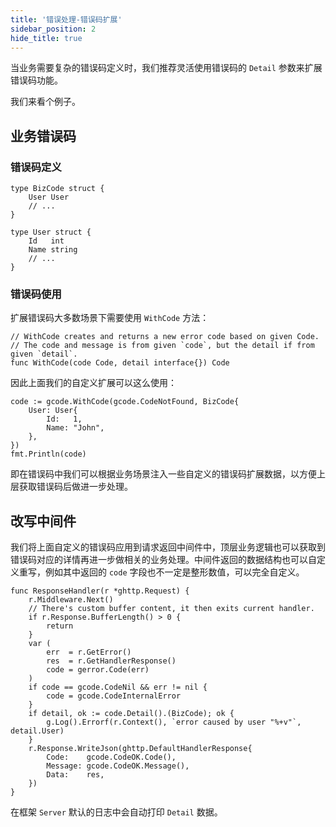 ```yaml
---
title: '错误处理-错误码扩展'
sidebar_position: 2
hide_title: true
---
```


当业务需要复杂的错误码定义时，我们推荐灵活使用错误码的 `Detail` 参数来扩展错误码功能。

我们来看个例子。

## 业务错误码

### 错误码定义

```
type BizCode struct {
	User User
	// ...
}

type User struct {
	Id   int
	Name string
	// ...
}
```

### 错误码使用

扩展错误码大多数场景下需要使用 `WithCode` 方法：

```
// WithCode creates and returns a new error code based on given Code.
// The code and message is from given `code`, but the detail if from given `detail`.
func WithCode(code Code, detail interface{}) Code
```

因此上面我们的自定义扩展可以这么使用：

```
code := gcode.WithCode(gcode.CodeNotFound, BizCode{
	User: User{
		Id:   1,
		Name: "John",
	},
})
fmt.Println(code)
```

即在错误码中我们可以根据业务场景注入一些自定义的错误码扩展数据，以方便上层获取错误码后做进一步处理。

## 改写中间件

我们将上面自定义的错误码应用到请求返回中间件中，顶层业务逻辑也可以获取到错误码对应的详情再进一步做相关的业务处理。中间件返回的数据结构也可以自定义重写，例如其中返回的 `code` 字段也不一定是整形数值，可以完全自定义。

```
func ResponseHandler(r *ghttp.Request) {
	r.Middleware.Next()
	// There's custom buffer content, it then exits current handler.
	if r.Response.BufferLength() > 0 {
		return
	}
	var (
		err  = r.GetError()
		res  = r.GetHandlerResponse()
		code = gerror.Code(err)
	)
	if code == gcode.CodeNil && err != nil {
		code = gcode.CodeInternalError
	}
	if detail, ok := code.Detail().(BizCode); ok {
		g.Log().Errorf(r.Context(), `error caused by user "%+v"`, detail.User)
	}
	r.Response.WriteJson(ghttp.DefaultHandlerResponse{
		Code:    gcode.CodeOK.Code(),
		Message: gcode.CodeOK.Message(),
		Data:    res,
	})
}
```

在框架 `Server` 默认的日志中会自动打印 `Detail` 数据。